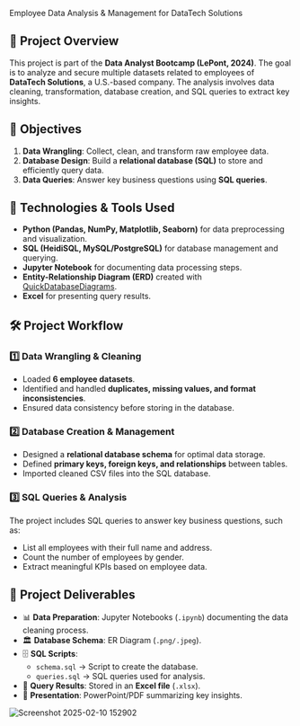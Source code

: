 Employee Data Analysis & Management for DataTech Solutions

## 📌 **Project Overview**  
This project is part of the **Data Analyst Bootcamp (LePont, 2024)**. The goal is to analyze and secure multiple datasets related to employees of **DataTech Solutions**, a U.S.-based company. The analysis involves data cleaning, transformation, database creation, and SQL queries to extract key insights.  

## 🎯 **Objectives**  
1. **Data Wrangling**: Collect, clean, and transform raw employee data.  
2. **Database Design**: Build a **relational database (SQL)** to store and efficiently query data.  
3. **Data Queries**: Answer key business questions using **SQL queries**.  

## 🔧 **Technologies & Tools Used**  
- **Python (Pandas, NumPy, Matplotlib, Seaborn)** for data preprocessing and visualization.  
- **SQL (HeidiSQL, MySQL/PostgreSQL)** for database management and querying.  
- **Jupyter Notebook** for documenting data processing steps.  
- **Entity-Relationship Diagram (ERD)** created with [QuickDatabaseDiagrams](https://www.quickdatabasediagrams.com/).  
- **Excel** for presenting query results.  

## 🛠 **Project Workflow**  
### **1️⃣ Data Wrangling & Cleaning**  
- Loaded **6 employee datasets**.  
- Identified and handled **duplicates, missing values, and format inconsistencies**.  
- Ensured data consistency before storing in the database.  

### **2️⃣ Database Creation & Management**  
- Designed a **relational database schema** for optimal data storage.  
- Defined **primary keys, foreign keys, and relationships** between tables.  
- Imported cleaned CSV files into the SQL database.  

### **3️⃣ SQL Queries & Analysis**  
The project includes SQL queries to answer key business questions, such as:  
- List all employees with their full name and address.  
- Count the number of employees by gender.  
- Extract meaningful KPIs based on employee data.  

## 📂 **Project Deliverables**  
- 📊 **Data Preparation**: Jupyter Notebooks (`.ipynb`) documenting the data cleaning process.  
- 🏛 **Database Schema**: ER Diagram (`.png/.jpeg`).  
- 🗄 **SQL Scripts**:  
  - `schema.sql` → Script to create the database.  
  - `queries.sql` → SQL queries used for analysis.  
- 📑 **Query Results**: Stored in an **Excel file** (`.xlsx`).  
- 🎤 **Presentation**: PowerPoint/PDF summarizing key insights.  


![Screenshot 2025-02-10 152902](https://github.com/user-attachments/assets/26e2c6ae-91ce-4714-85b5-f281d25ca515)

